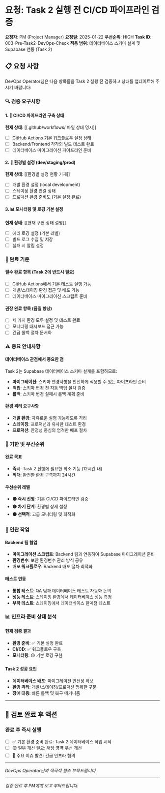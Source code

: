 # 요청: Task 2 실행 전 CI/CD 파이프라인 검증

**요청자**: PM (Project Manager)
**요청일**: 2025-01-22
**우선순위**: HIGH
**Task ID**: 003-Pre-Task2-DevOps-Check
**적용 범위**: 데이터베이스 스키마 설계 및 Supabase 연동 (Task 2)

## 📋 요청 사항

DevOps Operator님은 다음 항목들을 Task 2 실행 전 검증하고 상태를 업데이트해 주시기 바랍니다:

### 🔍 검증 요구사항

#### 1. 🚀 CI/CD 파이프라인 구축 상태
**현재 상태**: [[.github/workflows/ 파일 상태 명시]]
- [ ] GitHub Actions 기본 워크플로우 설정 상태
- [ ] Backend/Frontend 각각의 빌드 테스트 완료
- [ ] 데이터베이스 마이그레이션 파이프라인 준비

#### 2. 🔧 환경별 설정 (dev/staging/prod)
**현재 상태**: [[환경별 설정 현황 기재]]
- [ ] 개발 환경 설정 (local development)
- [ ] 스테이징 환경 연결 상태
- [ ] 프로덕션 환경 준비도 (기본 설정 완료)

#### 3. 📊 모니터링 및 로깅 기본 설정
**현재 상태**: [[현재 구현 상태 설명]]
- [ ] 에러 로깅 설정 (기본 레벨)
- [ ] 빌드 로그 수집 및 저장
- [ ] 실패 시 알림 설정

### 🎯 완료 기준

#### 필수 완료 항목 (Task 2에 반드시 필요)
- [ ] GitHub Actions에서 기본 테스트 실행 가능
- [ ] 개발/스테이징 환경 접근 및 배포 가능
- [ ] 데이터베이스 마이그레이션 스크립트 준비

#### 권장 완료 항목 (품질 향상)
- [ ] 세 가지 환경 모두 설정 및 테스트 완료
- [ ] 모니터링 대시보드 접근 가능
- [ ] 긴급 롤백 절차 문서화

### ⚠️ 중요 안내사항

#### 데이터베이스 관점에서 중요한 점
Task 2는 Supabase 데이터베이스 스키마 설계를 포함하므로:
- **마이그레이션**: 스키마 변경사항을 안전하게 적용할 수 있는 파이프라인 준비
- **백업**: 스키마 변경 전 자동 백업 절차 검증
- **롤백**: 스키마 변경 실패시 롤백 계획 준비

#### 환경 격리 요구사항
- **개발 환경**: 자유로운 실험 가능하도록 격리
- **스테이징**: 프로덕션과 유사한 테스트 환경
- **프로덕션**: 안정성 중심의 엄격한 배포 절차

### 📅 기한 및 우선순위

#### 완료 목표
- **즉시**: Task 2 진행에 필요한 최소 기능 (12시간 내)
- **최대**: 완전한 환경 구축까지 24시간

#### 우선순위 레벨
- **🟢 즉시 진행**: 기본 CI/CD 파이프라인 검증
- **🟡 차기 단계**: 환경별 상세 설정
- **🟠 선택적**: 고급 모니터링 및 최적화

### 🔗 연관 작업

#### Backend 팀 협업
- **마이그레이션 스크립트**: Backend 팀과 연동하여 Supabase 마이그레이션 준비
- **환경변수**: 보안 환경변수 관리 방식 공유
- **배포 워크플로우**: Backend 배포 절차 최적화

#### 테스트 연동
- **통합 테스트**: QA 팀과 데이터베이스 테스트 자동화 논의
- **성능 테스트**: 스테이징 환경에서 데이터베이스 성능 측정
- **부하 테스트**: 스테이징에서 데이터베이스 한계점 테스트

### 📊 인프라 준비 상태 분석

#### 현재 검증 결과
- **환경 준비**: ✅ 기본 설정 완료
- **CI/CD**: ✅ 워크플로우 구축
- **모니터링**: 🟡 기본 로깅 구현

#### Task 2 성공 요인
- **데이터베이스 배포**: 마이그레이션 안전성 확보
- **환경 격리**: 개발/스테이징/프로덕션 명확한 구분
- **장애 대응**: 빠른 롤백 및 복구 메커니즘

---

## 🎯 검토 완료 후 액션

### 완료 후 즉시 실행
- [ ] ✅ 기본 환경 준비 완료: Task 2 데이터베이스 작업 시작
- [ ] 🟡 일부 개선 필요: 해당 영역 우선 개선
- [ ] 🔴 주요 이슈 발견: 긴급 인프라 협의

---

*DevOps Operator님의 적극적 협조 부탁드립니다.*

---

*검증 완료 후 PM에게 보고 부탁드립니다.*